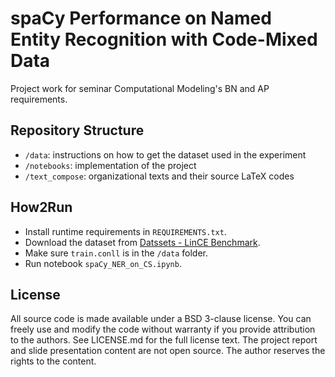# spaCy Performance on Named Entity Recognition with Code-Mixed Data

Project work for seminar Computational Modeling's BN and AP requirements.

## Repository Structure

- ``/data``: instructions on how to get the dataset used in the experiment
- ``/notebooks``: implementation of the project
- ``/text_compose``: organizational texts and their source LaTeX codes

## How2Run

- Install runtime requirements in ``REQUIREMENTS.txt``.
- Download the dataset from [Datssets - LinCE Benchmark](https://ritual.uh.edu/lince/datasets).
- Make sure ``train.conll`` is in the `/data` folder.
- Run notebook `spaCy_NER_on_CS.ipynb`.

## License

All source code is made available under a BSD 3-clause license. You can freely use and modify the code without warranty if you provide attribution to the authors. See LICENSE.md for the full license text. The project report and slide presentation content are not open source. The author reserves the rights to the content.

